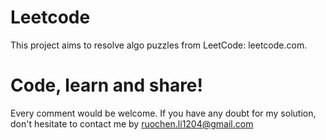 # Leetcode

This project aims to resolve algo puzzles from LeetCode: leetcode.com. 

<h1>Code, learn and share!</h1>

Every comment would be welcome. If you have any doubt for my solution, don't hesitate to contact me by ruochen.li1204@gmail.com
